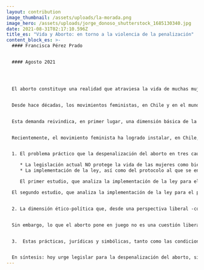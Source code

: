 ```yaml
---
layout: contribution
image_thumbnail: /assets/uploads/la-morada.png
image_hero: /assets/uploads/jorge_donoso_shutterstock_1685130340.jpg
date: 2021-08-31T02:17:10.596Z
title_es: "Vida y Aborto: en torno a la violencia de la penalización"
content_block_es: >-
  #### Francisca Pérez Prado


  #### Agosto 2021




  El aborto constituye una realidad que atraviesa la vida de muchas mujeres como experiencia directa y material. La mayoría de las veces esta materialidad toma la forma de precariedad sanitaria, afectiva y relacional; también se configura como experiencia fantasmática -es decir, emocional, psicológica- y, en algunas ocasiones, se radica en el cuerpo bajo el signo del temor, la angustia, la culpa.


  Desde hace décadas, los movimientos feministas, en Chile y en el mundo, han puesto de manifiesto la urgencia de despenalizar el aborto y de asegurar condiciones de seguridad para su realización, independientemente de la situación económica, social, cultural o contextual de las mujeres que deciden interrumpir un embarazo.


  Esta demanda reivindica, en primer lugar, una dimensión básica de la democracia: las mujeres deben ser reconocidas como sujetos de derecho, en igualdad de condiciones no sólo ante las leyes ya sancionadas -que, sabemos, se inscriben en una estructura jurídica patriarcal y discriminatoria- sino, sobre todo, ante la formulación de nuevos marcos de convivencia. Pero esta demanda también pone de manifiesto el carácter estructural de la violencia que afecta la vida de las mujeres: las ciudades, los campos, los trabajos y las universidades son, cotidianamente, espacios de vulneración de la integridad física y emocional. La sexualidad es una dimensión paradigmática en el ejercicio de violencia, sometimiento y discriminación; la violación, de un lado, y la penalización del aborto -en cualquier circunstancia-, del otro lado, constituyen expresiones extremas de la violencia de género, que vulneran la autonomía de las mujeres desde la dimensión material y subjetiva del cuerpo y el deseo, hasta el registro simbólico de los discursos, las leyes y la impunidad que recubren la expropiación de esos cuerpos y deseos. 


  Recientemente, el movimiento feminista ha logrado instalar, en Chile, una ley y un protocolo asociado a ella para la despenalización del aborto en 3 causales que se consideran atentatorias a la vida o a la integridad de las mujeres. Estas causales incluyen el peligro para la vida de la mujer, la inviabilidad del embrión o feto y la violación; con ellas se recupera la línea de base que existía hasta la época de la dictadura. Sin embargo, vuelve a quedar pendiente a nivel institucional -es decir, legistlativo, normativo y procedimental- la discusión de una cuestión de fondo: el estatuto social, político y jurídico de las mujeres en nuestra democracia, así como la responsabilidad institucional implicada en su protección. Propongo abordarlos de la siguiente manera:


  1. El problema práctico que la despenalización del aborto en tres causales propone, aparentemente, resolver y que, sin embargo, no resuelve:

     * La legislación actual NO protege la vida de las mujeres como bien superior y autónomo de otros, esto es, como una vida cuyo valor no sea relativo respecto del valor de otros/otras, y una vida cuyo valor no dependa de las decisiones, deseos o contingencias que la ponen en juego -por ejemplo, un embarazo no deseado que concluye en la decisión de abortar-. Es decir, nuestra legislación actual NO protege la vida de las mujeres en cualquier circunstancia, en la medida en que sólo la erige como valor principal en las 3 causales establecidas. Ello implica que la práctica abortiva NO ES SEGURA NI ACCESIBLE para cualquier mujer, sino sólo para aquellas que se corresponden con el perfil y el tipo definido por la ley o, dicho de otro modo, es la ley la que viene a definir cuáles mujeres se constituyen, y cómo, en tanto que sujeto de derecho -y cuáles quedan al margen de esa definición-;
     * La implementación de la ley, así como del protocolo al que se encuentra asociada, ha puesto en evidencia la fuerza con la que múltiples resistencias obstaculizan -y en algunas ocasiones impiden- la aplicación rigurosa de la normativa e, incluso, del “espíritu” de la ley. Entre las más relevantes surgen la aplicación de la “objeción de conciencia” a nivel institucional y, aún más grave, al interior de instituciones que reciben financiamiento del estado; la falta de recursos para la implementación adecuada, a nivel nacional, de intervenciones médicas y psicosociales de acuerdo a las necesidades de las mujeres. Los 2 estudios de seguimiento realizados hasta ahora, muestran lo siguiente: 

     El primer estudio, que analiza la implementación de la ley para el período que va desde noviembre de 2018 a marzo de 2019, se observa un alto grado de desinformación sobre la Ley IVE, tanto en la comunidad como en personal de salud; ausencia de capacitaciones y formación específica orientada; obstáculos para las mujeres que podrían acceder a las prestaciones definidas por la ley, especialmente emanados de la introducción de la objeción de conciencia y, en general, afectación en el derecho a decidir de quienes quieren hacer uso de esta normativa legal.

  El segundo estudio, que analiza la implementación de la ley para el período que va de  julio a octubre de 2020, en plena crisis sanitaria por COVID-19, muestra una profundización de los problemas ya existentes, de manera tal que, a casi cuatro años de la promulgación de esta normativa, sólo existen 69 centros, repartidos en 29 servicios públicos para todas las regiones del país, distribuidos de manera desigual a lo largo del territorio. Adicionalmente, la mayor cantidad de equipos médicos de alto riesgo obstétricos se encuentra en la Región Metropolitana, incrementando la brecha de acceso y en un período en que la mayor cantidad de intervenciones se han realizado a través de estos equipos especializados (y no en la salud primaria, por razones ligadas a la emergencia sanitaria). Las mujeres no acceden a información y orientación adecuadas, hay falta de formación específica para los/las profesionales, entre otras muchas dificultades. Es decir, la norma no se cumple de manera adecuada.


  2. La dimensión ético-política que, desde una perspectiva liberal -como la que hegemoniza hasta hoy la legalidad de nuestra convivencia, consagrada en la constitución y en las leyes- hace del aborto el ejemplo por antonomasia del conflicto de libertades individuales que el estado, como supuesto garante de ese bien superior que sería la libertad individual, vendría a proteger por la vía de la penalización del aborto. Sin embargo, y como es de suponer, ese argumento se sostiene en un doble truco: su carácter abstracto -hasta el punto de suponer u individuo allí donde aún no lo hay- y el sometimiento de las mujeres como quienes deberían renunciar, en última instancia, al ejercicio de esa libertad. Es decir, el liberalismo reafirma por la vía de la penalización del aborto -o de su restricción a causales específicas por él definidas-, la subordinación de las mujeres a un orden establecido y ajeno -es decir, no establecido por ellas ni para ellas como sujetos autónomos.


  Sin embargo, lo que el aborto pone en juego no es una cuestión liberal de derechos individuales; antes bien, se trata de la responsabilidad colectiva que atañe al reconocimiento y protección de la diversidad de sujetos que constituyen y configuran el espacio de lo común. En ese sentido, la despenalización del aborto, y su práctica segura y protegida, se configuran como un paso indispensable en la erradicación de las violencias de género, particularmente desde el punto de vista estructural, pero también como un paso indispensable para la construcción de una democracia real.


  3.  Estas prácticas, jurídicas y simbólicas, tanto como las condiciones materiales y cotidianas de la vida, siempre en riesgo, de las mujeres, tienen un efecto subjetivo indesmentible: es la vivencia de reproducción al infinito de la violencia patriarcal -esa violencia que, tal como señala Rita Segatto, es el punto clave en la reproducción del patriarcado. Hoy, que enfrentamos el desafío -y la esperanza- de definir democráticamente las coordenadas de nuestra convivencia, a través de la Convención Constitucional, se hace más urgente aún encontrar otros anclajes prácticos, ético-políticos y subjetivos. Como espacio feminista, La Morada ha acompañado, desde sus inicios (es decir, desde los años 80, cuando el aborto era legal también en las causales que hoy vuelven a reconocerse), las vidas y trayectorias de mujeres sometidas a múltiples violencias: en la pareja, en los espacios laborales, en la ciudad, en las aulas. Y también en la sexualidad, desde la violación hasta la penalización del aborto. Este acompañamiento, que es testimonio colectivo de las subjetividades violentadas, nos lleva a creer, profundamente, en el valor de las palabras de cada una de ellas y en el derecho inalienable a la legitimidad de cada una de sus experiencias. 


  En síntesis: hoy urge legislar para la despenalización del aborto, sin restricción de causales, y asegurando la responsabilidad del estado para su implementación en condiciones de seguridad e igualdad para las mujeres, es decir, en condiciones que rompan las vías de reproducción de la violencia de género que, aún, cada día y en todos los espacios de la vida, quiere seguir sometiendo y expropiando los cuerpos de la mitad de la humanidad. Probablemente, sin embargo, esta legislación no será posible mientras no logremos conquistar el espacio instituyente de una subjetividad soberana de las mujeres, gesto que sólo la pluralidad de voces feministas que hoy comparecen en la escritura de un nuevo pacto social, puede realizar.
---
```

